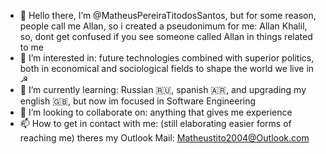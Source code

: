 - 👋 Hello there, I’m @MatheusPereiraTitodosSantos, but for some reason, people call me Allan, so i created a pseudonimum for me: Allan Khalil, so, dont get confused if you see someone called Allan in things related to me
- 👀 I’m interested in: future technologies combined with superior politics, both in economical and sociological fields to shape the world we live in ☭
- 🌱 I’m currently learning: Russian 🇷🇺, spanish 🇦🇷, and upgrading my english 🇬🇧, but now im focused in Software Engineering
- 💞️ I’m looking to collaborate on: anything that gives me experience
- 📫 How to get in contact with me: (still elaborating easier forms of reaching me) theres my Outlook Mail: Matheustito2004@Outlook.com

<!---
MatheusPereiraTitodosSantos/MatheusPereiraTitodosSantos is a ✨ special ✨ repository because its `README.md` (this file) appears on your GitHub profile.
You can click the Preview link to take a look at your changes.
--->

